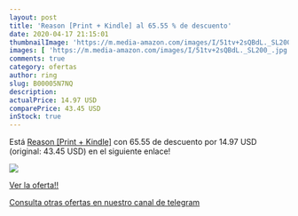 ```yaml
---
layout: post
title: 'Reason [Print + Kindle] al 65.55 % de descuento'
date: 2020-04-17 21:15:01
thumbnailImage: 'https://m.media-amazon.com/images/I/51tv+2sQBdL._SL200_.jpg'
images: [ 'https://m.media-amazon.com/images/I/51tv+2sQBdL._SL200_.jpg' ]
comments: true
category: ofertas
author: ring
slug: B00005N7NQ
description:
actualPrice: 14.97 USD
comparePrice: 43.45 USD
inStock: true
---
```


Está [Reason [Print + Kindle]](https://www.amazon.com/dp/B00005N7NQ/?tag=redken08-20) con 65.55 de descuento por 14.97 USD (original: 43.45 USD) en el siguiente enlace!

[![](https://m.media-amazon.com/images/I/51tv+2sQBdL._SL200_.jpg)](https://www.amazon.com/dp/B00005N7NQ/?tag=redken08-20)

[Ver la oferta!!](https://www.amazon.com/dp/B00005N7NQ/?tag=redken08-20)

[Consulta otras ofertas en nuestro canal de telegram](https://t.me/s/ofertas25)
